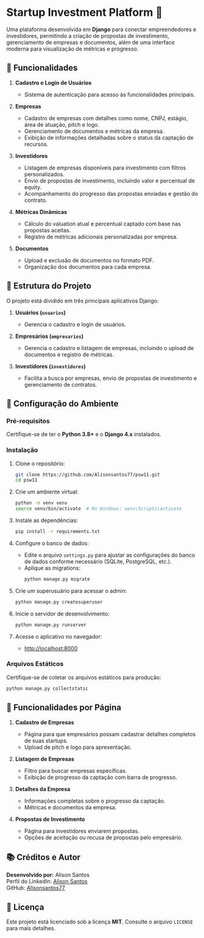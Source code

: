 # **Startup Investment Platform** 🌟

Uma plataforma desenvolvida em **Django** para conectar empreendedores e investidores, permitindo a criação de propostas de investimento, gerenciamento de empresas e documentos, além de uma interface moderna para visualização de métricas e progresso.

## **🚀 Funcionalidades**

1. **Cadastro e Login de Usuários**
   - Sistema de autenticação para acesso às funcionalidades principais.

2. **Empresas**
   - Cadastro de empresas com detalhes como nome, CNPJ, estágio, área de atuação, pitch e logo.
   - Gerenciamento de documentos e métricas da empresa.
   - Exibição de informações detalhadas sobre o status da captação de recursos.

3. **Investidores**
   - Listagem de empresas disponíveis para investimento com filtros personalizados.
   - Envio de propostas de investimento, incluindo valor e percentual de equity.
   - Acompanhamento do progresso das propostas enviadas e gestão do contrato.

4. **Métricas Dinâmicas**
   - Cálculo do valuation atual e percentual captado com base nas propostas aceitas.
   - Registro de métricas adicionais personalizadas por empresa.

5. **Documentos**
   - Upload e exclusão de documentos no formato PDF.
   - Organização dos documentos para cada empresa.

## **📂 Estrutura do Projeto**

O projeto está dividido em três principais aplicativos Django:

1. **Usuários (`usuarios`)**
   - Gerencia o cadastro e login de usuários.

2. **Empresários (`empresarios`)**
   - Gerencia o cadastro e listagem de empresas, incluindo o upload de documentos e registro de métricas.

3. **Investidores (`investidores`)**
   - Facilita a busca por empresas, envio de propostas de investimento e gerenciamento de contratos.

## **🔧 Configuração do Ambiente**

### **Pré-requisitos**

Certifique-se de ter o **Python 3.8+** e o **Django 4.x** instalados.

### **Instalação**

1. Clone o repositório:
   ```bash
   git clone https://github.com/Alisonsantos77/psw11.git
   cd psw11
   ```

2. Crie um ambiente virtual:
   ```bash
   python -m venv venv
   source venv/bin/activate  # No Windows: venv\Scripts\activate
   ```

3. Instale as dependências:
   ```bash
   pip install -r requirements.txt
   ```

4. Configure o banco de dados:
   - Edite o arquivo `settings.py` para ajustar as configurações do banco de dados conforme necessário (SQLite, PostgreSQL, etc.).
   - Aplique as migrations:
     ```bash
     python manage.py migrate
     ```

5. Crie um superusuário para acessar o admin:
   ```bash
   python manage.py createsuperuser
   ```

6. Inicie o servidor de desenvolvimento:
   ```bash
   python manage.py runserver
   ```

7. Acesse o aplicativo no navegador:
   - [http://localhost:8000](http://localhost:8000)

### **Arquivos Estáticos**
Certifique-se de coletar os arquivos estáticos para produção:
```bash
python manage.py collectstatic
```

## **🌟 Funcionalidades por Página**

1. **Cadastro de Empresas**
   - Página para que empresários possam cadastrar detalhes completos de suas startups.
   - Upload de pitch e logo para apresentação.

2. **Listagem de Empresas**
   - Filtro para buscar empresas específicas.
   - Exibição de progresso da captação com barra de progresso.

3. **Detalhes da Empresa**
   - Informações completas sobre o progresso da captação.
   - Métricas e documentos da empresa.

4. **Propostas de Investimento**
   - Página para investidores enviarem propostas.
   - Opções de aceitação ou recusa de propostas pelo empresário.

## **📚 Créditos e Autor**

**Desenvolvido por:** Alison Santos  
Perfil do LinkedIn: [Alison Santos](https://www.linkedin.com/in/alisonsantosdev)  
GitHub: [Alisonsantos77](https://github.com/Alisonsantos77)

## **📜 Licença**

Este projeto está licenciado sob a licença **MIT**. Consulte o arquivo `LICENSE` para mais detalhes.
